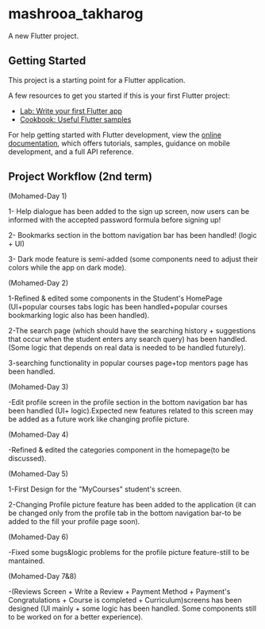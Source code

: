 # mashrooa_takharog

A new Flutter project.

## Getting Started

This project is a starting point for a Flutter application.

A few resources to get you started if this is your first Flutter project:

- [Lab: Write your first Flutter app](https://docs.flutter.dev/get-started/codelab)
- [Cookbook: Useful Flutter samples](https://docs.flutter.dev/cookbook)

For help getting started with Flutter development, view the
[online documentation](https://docs.flutter.dev/), which offers tutorials,
samples, guidance on mobile development, and a full API reference.

## Project Workflow (2nd term)

(Mohamed-Day 1)

1- Help dialogue has been added to the sign up screen, now users can be informed with the 
accepted password formula before signing up!

2- Bookmarks section in the bottom navigation bar has been handled! (logic + UI)

3- Dark mode feature is semi-added (some components need to adjust their colors while the app
on dark mode).

(Mohamed-Day 2)

1-Refined & edited some components in the Student's HomePage (UI+popular courses tabs logic
has been handled+popular courses bookmarking logic also has been handled).

2-The search page (which should have the searching history + suggestions that occur when the 
student enters any search query) has been handled. (Some logic that depends on real data is 
needed to be handled futurely).

3-searching functionality in popular courses page+top mentors page has been handled.

(Mohamed-Day 3)

-Edit profile screen in the profile section in the bottom navigation bar has been handled (UI+
logic).Expected new features related to this screen may be added as a future work like changing
profile picture.


(Mohamed-Day 4)

-Refined & edited the categories component in the homepage(to be discussed).


(Mohamed-Day 5)

1-First Design for the "MyCourses" student's screen.

2-Changing Profile picture feature has been added to the application (it can be changed only from the profile tab in the bottom navigation bar-to be added to the fill your profile page soon).


(Mohamed-Day 6)

-Fixed some bugs&logic problems for the profile picture feature-still to be mantained.


(Mohamed-Day 7&8)

-(Reviews Screen + Write a Review + Payment Method + Payment's Congratulations + Course is completed + Curriculum)screens has been designed (UI mainly + some logic has been handled. Some components still to be worked on for a better experience).

